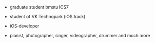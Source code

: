 - graduate student bmstu ICS7

- student of VK Technopark (iOS track)  

- iOS-developer 

- pianist, photographer, singer, videographer, drummer and much more
